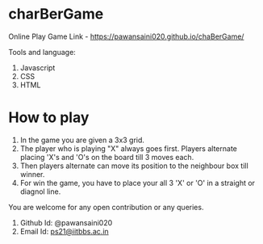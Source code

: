 # charBerGame
Online Play Game Link - https://pawansaini020.github.io/chaBerGame/

Tools and language:
1. Javascript
2. CSS
3. HTML

# How to play
1. In the game you are given a 3x3 grid.
2. The player who is playing "X" always goes first. Players alternate placing 'X's and 'O's on the board till 3 moves each.
3. Then players alternate can move its position to the neighbour box till winner.
4. For win the game, you have to place your all 3 'X' or 'O' in a straight or diagnol line.


You are welcome for any open contribution or any queries.
1. Github Id: @pawansaini020
2. Email Id: ps21@iitbbs.ac.in

